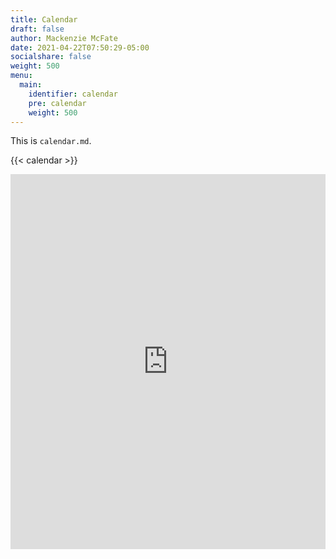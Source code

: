 ```yaml
---
title: Calendar
draft: false
author: Mackenzie McFate
date: 2021-04-22T07:50:29-05:00
socialshare: false
weight: 500
menu:
  main:
    identifier: calendar
    pre: calendar
    weight: 500
---
```


This is `calendar.md`.

{{< calendar >}}

<iframe src="https://calendar.google.com/calendar/embed?height=600&amp;wkst=1&amp;bgcolor=%23ffffff&amp;ctz=America%2FChicago&amp;src=dG9sZWRvd2lldGluZ0BnbWFpbC5jb20&amp;src=YTlrdjFtNDBycHI4bG5hMDc2dG40b2JtcDRAZ3JvdXAuY2FsZW5kYXIuZ29vZ2xlLmNvbQ&amp;color=%236aa137&amp;color=%23039BE5&amp;showTitle=0&amp;showTabs=1&amp;showCalendars=0&amp;showTz=0" style="border-width:0" width="100%" height="600px" frameborder="0" scrolling="no"></iframe>
